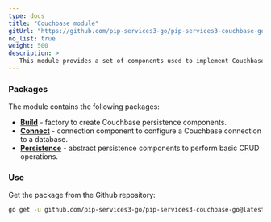 ```yaml
---
type: docs
title: "Couchbase module"
gitUrl: "https://github.com/pip-services3-go/pip-services3-couchbase-go"
no_list: true
weight: 500
description: > 
   This module provides a set of components used to implement Couchbase persistence.
---
```



### Packages

The module contains the following packages:
- [**Build**](build) - factory to create Couchbase persistence components.
- [**Connect**](connect) - connection component to configure a Couchbase connection to a database.
- [**Persistence**](persistence) - abstract persistence components to perform basic CRUD operations.


### Use

Get the package from the Github repository:
```bash
go get -u github.com/pip-services3-go/pip-services3-couchbase-go@latest
```

